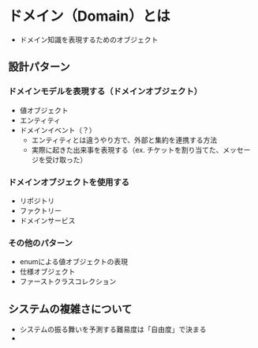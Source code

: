 # ドメイン（Domain）とは

- ドメイン知識を表現するためのオブジェクト

## 設計パターン

### ドメインモデルを表現する（ドメインオブジェクト）

- 値オブジェクト
- エンティティ
- ドメインイベント（？）
  - エンティティとは違うやり方で、外部と集約を連携する方法
  - 実際に起きた出来事を表現する（ex. チケットを割り当てた、メッセージを受け取った）

### ドメインオブジェクトを使用する

- リポジトリ
- ファクトリー
- ドメインサービス

### その他のパターン

- enumによる値オブジェクトの表現
- 仕様オブジェクト
- ファーストクラスコレクション

## システムの複雑さについて
- システムの振る舞いを予測する難易度は「自由度」で決まる
- 